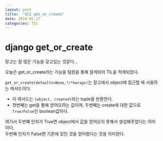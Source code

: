 ```yaml
---
layout: post
title:  "장고 get_or_create"
date: 2019-05-17
categories: TIL
---
```

# django get_or_create

장고는 참 많은 기능을 갖고있는 것같다...

오늘은 get_or_create라는 기능을 팀원을 통해 알게되어 TIL을 적게되었다.

`get_or_create(defaults=None,*/*kwrags)`는 장고에서 object에 접근할 때 사용하는 메서드이다.  
- 이 메서드는 `(object, created)`라는 tuple을 반환한다.  
- 첫번째는 get을 통해 얻어오려는 값이며, 두번째는 create에 대한 값으로 `True/False`인 boolean값이다. 

여기서 두번째 인자가 True면 object에서 값을 얻어오지 못해서 생성해주었다는 의미이다.  
두번째 인자가 False면 기존에 있던 것을 얻어왔다는 것을 의미한다.
